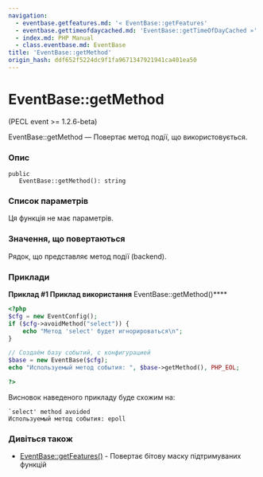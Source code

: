 ```yaml
---
navigation:
  - eventbase.getfeatures.md: '« EventBase::getFeatures'
  - eventbase.gettimeofdaycached.md: 'EventBase::getTimeOfDayCached »'
  - index.md: PHP Manual
  - class.eventbase.md: EventBase
title: 'EventBase::getMethod'
origin_hash: ddf652f5224dc9f1fa9671347921941ca401ea50
---
```

# EventBase::getMethod

(PECL event >= 1.2.6-beta)

EventBase::getMethod — Повертає метод події, що використовується.

### Опис

```methodsynopsis
public
   EventBase::getMethod(): string
```

### Список параметрів

Ця функція не має параметрів.

### Значення, що повертаються

Рядок, що представляє метод події (backend).

### Приклади

**Приклад #1 Приклад використання** EventBase::getMethod()\*\*\*\*

```php
<?php
$cfg = new EventConfig();
if ($cfg->avoidMethod("select")) {
    echo "Метод 'select' будет игнорироваться\n";
}

// Создаём базу событий, с конфигурацией
$base = new EventBase($cfg);
echo "Используемый метод события: ", $base->getMethod(), PHP_EOL;

?>
```

Висновок наведеного прикладу буде схожим на:

```
`select' method avoided
Используемый метод события: epoll
```

### Дивіться також

-   [EventBase::getFeatures()](eventbase.getfeatures.md) \- Повертає бітову маску підтримуваних функцій
